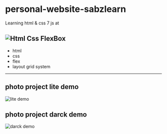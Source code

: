 # personal-website-sabzlearn

Learning html & css 7 js at

## ![Html Css FlexBox](https://sabzlearn.ir/wp-content/uploads/2023/08/Com_template_html_css_flexbox-768x432.png)

- html
- css
- flex
- layout grid system

---

## photo project lite demo

![lite demo](https://imgurl.ir/uploads/p3620_Web_1920__2.png)

## photo project darck demo

![darck demo](https://imgurl.ir/uploads/e335269_Web_1920__1.png)
